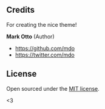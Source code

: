 ## Credits

For creating the nice theme!

**Mark Otto** (Author)

- <https://github.com/mdo>
- <https://twitter.com/mdo>

## License

Open sourced under the [MIT license](LICENSE.md).

<3
